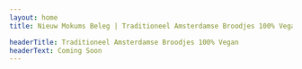 ```yaml
---
layout: home
title: Nieuw Mokums Beleg | Traditioneel Amsterdamse Broodjes 100% Vegan

headerTitle: Traditioneel Amsterdamse Broodjes 100% Vegan
headerText: Coming Soon
---
```


